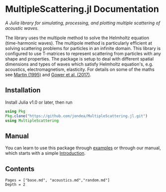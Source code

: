# MultipleScattering.jl Documentation

*A Julia library for simulating, processing, and plotting multiple scattering of acoustic waves.*

The library uses the multipole method to solve the Helmholtz equation
(time-harmonic waves). The multipole method is particularly efficient at solving scattering problems for particles in an infinite domain. This library is configured to use T-matrices to represent scattering from particles with any shape and properties. The package is setup to deal with different spatial dimensions and types of waves which satisfy Helmholtz equation's, e.g. acoustics, electromagnetism, elasticity. For details on some of the maths see [Martin (1995)](https://pdfs.semanticscholar.org/8bd3/38ec62affc5c89592a9d6d13f1ee6a7d7e53.pdf) and [Gower et al. (2017)](https://arxiv.org/abs/1712.05427).

## Installation

Install Julia v1.0 or later, then run

```julia
using Pkg
Pkg.clone("https://github.com/jondea/MultipleScattering.jl.git")
using MultipleScattering
```

## Manual

You can learn to use this package through [examples](example/README.md) or through our manual, which starts with a simple [Introduction](@ref).


## Contents
```@contents
Pages = ["base.md", "acoustics.md","random.md"]
Depth = 2
```
